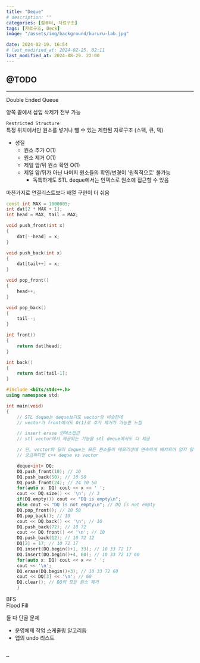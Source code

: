 ```yaml
---
title: "Deque"
# description: ""
categories: [컴퓨터, 자료구조]
tags: [자료구조, Deck]
image: "/assets/img/background/kururu-lab.jpg"

date: 2024-02-19. 16:54
# last_modified_at: 2024-02-25. 02:11
last_modified_at: 2024-08-29. 22:00
---
```


## @TODO

---

Double Ended Queue  

양쪽 끝에서 삽입 삭제가 전부 가능  

`Restricted Structure`  
특정 위치에서만 원소를 넣거나 뺄 수 있는 제한된 자료구조 (스택, 큐, 덱)  

- 성질
  - 원소 추가 O(1)
  - 원소 제거 O(1)
  - 제일 앞/뒤 원소 확인 O(1)
  - 제일 앞/뒤가 아닌 나머지 원소들의 확인/변경이 '원칙적으로' 불가능
    - 독특하게도 STL deque에서는 인덱스로 원소에 접근할 수 있음

마찬가지로 연결리스트보다 배열 구현이 더 쉬움

```cpp
const int MAX = 1000005;
int dat[2 * MAX + 1];
int head = MAX, tail = MAX;

void push_front(int x)
{
    dat[--head] = x;
}

void push_back(int x)
{
    dat[tail++] = x;
}

void pop_front()
{
    head++;
}

void pop_back()
{
    tail--;
}

int front()
{
    return dat[head];
}

int back()
{
    return dat[tail-1];
}

```

```cpp
#include <bits/stdc++.h>
using namespace std;

int main(void)
{
    // STL deque는 deque보다도 vector랑 비슷한데
    // vector가 front에서도 O(1)로 추가 제거가 가능한 느낌

    // insert erase 인덱스접근
    // stl vector에서 제공되는 기능을 stl deque에서도 다 제공

    // 단, vector와 달리 deque는 모든 원소들이 메모리상에 연속하게 배치되어 있지 않음
    // 궁금하다면 c++ deque vs vector

    deque<int> DQ;
    DQ.push_front(10); // 10
    DQ.push_back(50); // 10 50
    DQ.push_front(24); // 24 10 50
    for(auto x: DQ) cout << x << ' ';
    cout << DQ.size() << '\n'; // 3
    if(DQ.empty()) cout << "DQ is empty\n";
    else cout << "DQ is not empty\n"; // DQ is not empty
    DQ.pop_front(); // 10 50
    DQ.pop_back(); // 10
    cout << DQ.back() << '\n'; // 10
    DQ.push_back(72); // 10 72
    cout << DQ.front() << '\n'; // 10
    DQ.push_back(12); // 10 72 12
    DQ[2] = 17; // 10 72 17
    DQ.insert(DQ.begin()+1, 33); // 10 33 72 17
    DQ.insert(DQ.begin()+4, 60); // 10 33 72 17 60
    for(auto x: DQ) cout << x << ' ';
    cout << '\n';
    DQ.erase(DQ.begin()+3); // 10 33 72 60
    cout << DQ[3] << '\n'; // 60
    DQ.clear(); // DQ의 모든 원소 제거
    }
```

BFS  
Flood Fill  

둘 다 단골 문제  

- 운영체제 작업 스케줄링 알고리듬
- 앱의 undo 리스트

### _
